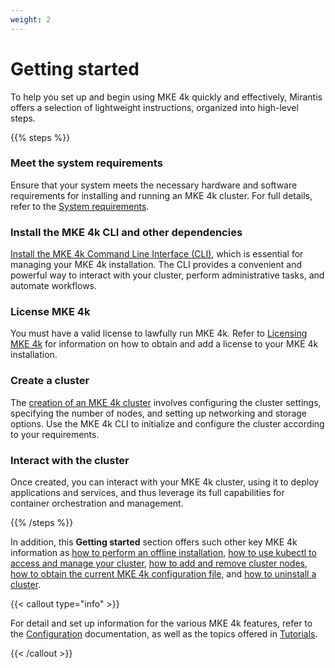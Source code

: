 ```yaml
---
weight: 2
---
```


# Getting started

To help you set up and begin using MKE 4k quickly and effectively, Mirantis
offers a selection of lightweight instructions, organized into high-level
steps.

{{% steps %}}

### Meet the system requirements

Ensure that your system meets the necessary hardware and software
requirements for installing and running an MKE 4k cluster. For full
details, refer to the  [System requirements](system-requirements).

### Install the MKE 4k CLI and other dependencies

[Install the MKE 4k Command Line Interface (CLI)](install-MKE-4k-CLI), which is
essential for managing your MKE 4k installation. The CLI provides a convenient
and powerful way to interact with your cluster, perform administrative tasks,
and automate workflows.

### License MKE 4k

You must have a valid license to lawfully run MKE 4k. Refer to [Licensing MKE
4k](licensing-mke4k) for information on how to obtain and add a license to your
MKE 4k installation.

### Create a cluster

The [creation of an MKE 4k cluster](create-cluster) involves configuring the
cluster settings, specifying the number of nodes, and setting up networking and
storage options. Use the MKE 4k CLI to initialize and configure the cluster
according to your requirements.

### Interact with the cluster

Once created, you can interact with your MKE 4k cluster, using it to deploy
applications and services, and thus leverage its full capabilities for
container orchestration and management.

{{% /steps %}}

In addition, this **Getting started** section offers such other key MKE 4k
information as [how to perform an offline installation](offline-installation), [how to use kubectl to access and manage
your cluster](access-manage-cluster-kubectl), [how to add and remove cluster
nodes](add-and-remove-cluster-nodes), [how to obtain the current MKE 4k
configuration file](get-current-mke-config), and [how to uninstall a
cluster](uninstall-cluster).

{{< callout type="info" >}}

For detail and set up information for the various MKE 4k features, refer to
the [Configuration](../configuration) documentation, as well as
the topics offered in [Tutorials](../tutorials).

{{< /callout >}}
